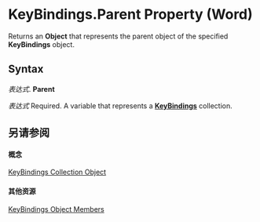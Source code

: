 
# KeyBindings.Parent Property (Word)

Returns an  **Object** that represents the parent object of the specified **KeyBindings** object.


## Syntax

 _表达式_. **Parent**

 _表达式_ Required. A variable that represents a **[KeyBindings](d2e38b04-b7e1-b35c-e511-5988d132b074.md)** collection.


## 另请参阅


#### 概念


[KeyBindings Collection Object](d2e38b04-b7e1-b35c-e511-5988d132b074.md)
#### 其他资源


[KeyBindings Object Members](http://msdn.microsoft.com/library/9abfb728-f339-315b-6402-d97cd1d9857d%28Office.15%29.aspx)